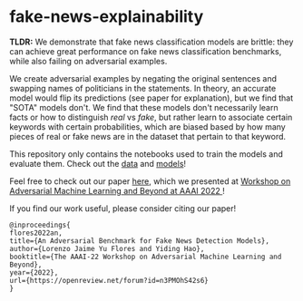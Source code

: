 # fake-news-explainability
<b>TLDR:</b> We demonstrate that fake news classification models are brittle: they can achieve great performance on fake news classification benchmarks, while also failing on adversarial examples. 

We create adversarial examples by negating the original sentences and swapping names of politicians in the statements. In theory, an accurate model would flip its predictions (see paper for explanation), but we find that "SOTA" models don't. We find that these models don't necessarily learn facts or how to distinguish <i>real</i> vs <i>fake</i>, but rather learn to associate certain keywords with certain probabilities, which are biased based by how many pieces of real or fake news are in the dataset that pertain to that keyword.

This repository only contains the notebooks used to train the models and evaluate them.
Check out the <a href="https://drive.google.com/drive/folders/10zdrFakmNSOeOmQufYwQvTiESwP8pNyz?usp=sharing">data</a> and <a href="https://drive.google.com/drive/folders/1XFoYNmYP-DD3Bj7zg9AXzDT7VmGtf0aG?usp=sharing">models</a>!

Feel free to check out our paper <a href=https://arxiv.org/abs/2201.00912>here</a>, which we presented at <a href=https://advml-workshop.github.io/aaai2022/> Workshop on Adversarial Machine Learning and Beyond at AAAI 2022 </a>! 

If you find our work useful, please consider citing our paper!
```
@inproceedings{
flores2022an,
title={An Adversarial Benchmark for Fake News Detection Models},
author={Lorenzo Jaime Yu Flores and Yiding Hao},
booktitle={The AAAI-22 Workshop on Adversarial Machine Learning and Beyond},
year={2022},
url={https://openreview.net/forum?id=n3PMOhS42s6}
}
```
